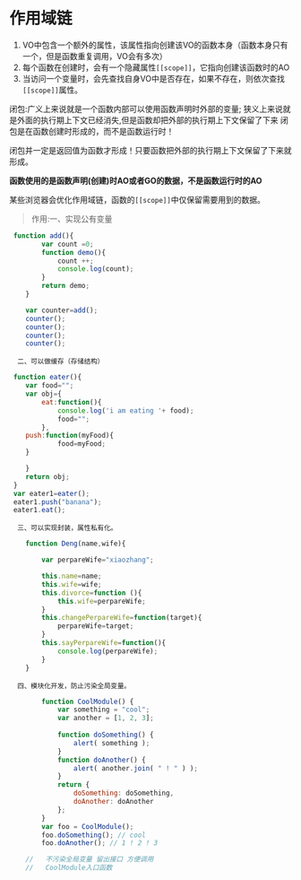 # 作用域链

1. VO中包含一个额外的属性，该属性指向创建该VO的函数本身（函数本身只有一个，但是函数重复调用，VO会有多次）
2. 每个函数在创建时，会有一个隐藏属性```[[scope]]```，它指向创建该函数时的AO
3. 当访问一个变量时，会先查找自身VO中是否存在，如果不存在，则依次查找```[[scope]]```属性。


闭包:广义上来说就是一个函数内部可以使用函数声明时外部的变量;
    狭义上来说就是外面的执行期上下文已经消失,但是函数却把外部的执行期上下文保留了下来 
    闭包是在函数创建时形成的，而不是函数运行时！

闭包并一定是返回值为函数才形成！只要函数把外部的执行期上下文保留了下来就形成。

**函数使用的是函数声明(创建)时AO或者GO的数据，不是函数运行时的AO**

某些浏览器会优化作用域链，函数的```[[scope]]```中仅保留需要用到的数据。 

 >作用:一、实现公有变量 
```js
 function add(){
    	var count =0;
    	function demo(){
    		count ++;
    		console.log(count);
    	}
    	return demo;
    }

    var counter=add();
    counter();
    counter();
    counter();
    counter();
```
      二、可以做缓存（存储结构）
```js
 function eater(){
 	var food="";
 	var obj={
 		eat:function(){
 			console.log('i am eating '+ food);
 			food="";
 		},
    push:function(myFood){
        	food=myFood;
    }

 	}
 	return obj;
 }
 var eater1=eater();
 eater1.push("banana");
 eater1.eat();
```
      三、可以实现封装，属性私有化。
```js   
    function Deng(name,wife){

    	var perpareWife="xiaozhang";

    	this.name=name;
    	this.wife=wife;
    	this.divorce=function (){
    		this.wife=perpareWife;
    	}
    	this.changePerpareWife=function(target){
    		perpareWife=target;
    	}
    	this.sayPerpareWife=function(){
    		console.log(perpareWife);
    	}
    }
```
      四、模块化开发，防止污染全局变量。
```js
        function CoolModule() {
            var something = "cool";
            var another = [1, 2, 3];
        
            function doSomething() {
                alert( something );
            }
            function doAnother() {
                alert( another.join( " ! " ) );
            }
            return {
                doSomething: doSomething,
                doAnother: doAnother
            };
        }
        var foo = CoolModule();
        foo.doSomething(); // cool
        foo.doAnother(); // 1 ! 2 ! 3

    //   不污染全局变量 留出接口 方便调用
    //   CoolModule入口函数
```
